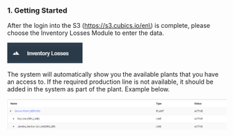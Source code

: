 ### 1. Getting Started

After the login into the S3 \(https://s3.cubics.io/en\) is complete, please choose the Inventory Losses Module to enter the data.

![](/assets/import24.png)

The system will automatically show you the available plants that you have an access to. If the required production line is not available, it should be added in the system as part of the plant. Example below.
 
![](/assets/import25.png)





